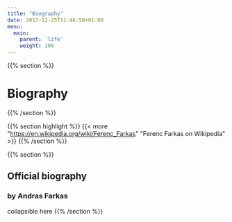 ```yaml
---
title: "Biography"
date: 2017-12-25T11:46:58+01:00
menu:
  main:
    parent: 'life'
    weight: 100
---
```


{{% section %}}
# Biography
{{% /section %}}

{{% section highlight %}}
{{< more "https://en.wikipedia.org/wiki/Ferenc_Farkas" "Ferenc Farkas on Wikipedia" >}}
{{% /section %}}

{{% section %}}
## Official biography
### by Andras Farkas

collapsible here
{{% /section %}}
